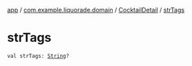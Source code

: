 [app](../../index.md) / [com.example.liquorade.domain](../index.md) / [CocktailDetail](index.md) / [strTags](./str-tags.md)

# strTags

`val strTags: `[`String`](https://kotlinlang.org/api/latest/jvm/stdlib/kotlin/-string/index.html)`?`